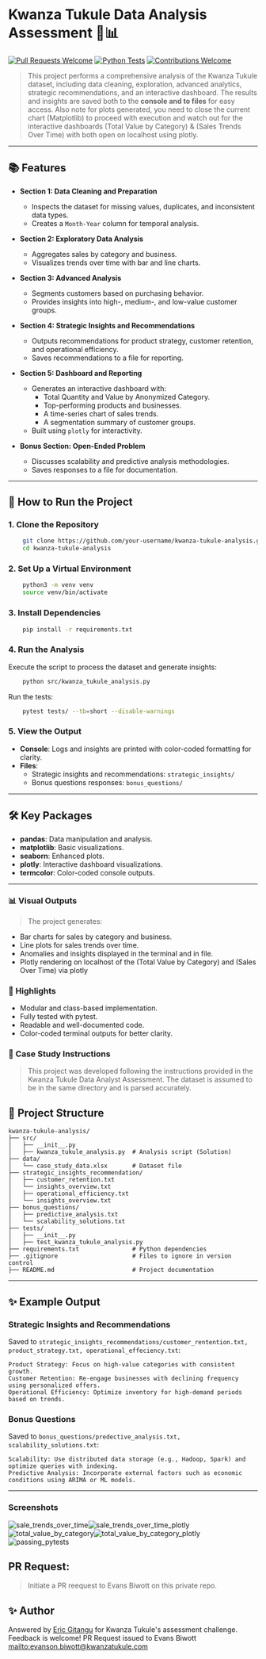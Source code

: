 # Kwanza Tukule Data Analysis Assessment 🥗📊

[![Pull Requests Welcome](https://img.shields.io/badge/PRs-welcome-brightgreen.svg?style=flat)](http://makeapullrequest.com)
[![Python Tests](https://img.shields.io/badge/pytest-passing-brightgreen)](https://github.com/your-username/kwanza-tukule-analysis/actions)
[![Contributions Welcome](https://img.shields.io/badge/contributions-welcome-brightgreen.svg?style=flat)](https://github.com/your-username/kwanza-tukule-analysis/issues)


>This project performs a comprehensive analysis of the Kwanza Tukule dataset, including data cleaning, exploration, advanced analytics, strategic recommendations, and an interactive dashboard. The results and insights are saved both to the **console and to files** for easy access. Also note for plots generated, you need to close the current chart (Matplotlib) to proceed with execution and watch out for the interactive dashboards (Total Value by Category) & (Sales Trends Over Time) with both open on localhost using plotly.

---

## 📚 Features

- **Section 1: Data Cleaning and Preparation**
  - Inspects the dataset for missing values, duplicates, and inconsistent data types.
  - Creates a `Month-Year` column for temporal analysis.

- **Section 2: Exploratory Data Analysis**
  - Aggregates sales by category and business.
  - Visualizes trends over time with bar and line charts.

- **Section 3: Advanced Analysis**
  - Segments customers based on purchasing behavior.
  - Provides insights into high-, medium-, and low-value customer groups.

- **Section 4: Strategic Insights and Recommendations**
  - Outputs recommendations for product strategy, customer retention, and operational efficiency.
  - Saves recommendations to a file for reporting.

- **Section 5: Dashboard and Reporting**
  - Generates an interactive dashboard with:
    - Total Quantity and Value by Anonymized Category.
    - Top-performing products and businesses.
    - A time-series chart of sales trends.
    - A segmentation summary of customer groups.
  - Built using `plotly` for interactivity.

- **Bonus Section: Open-Ended Problem**
  - Discusses scalability and predictive analysis methodologies.
  - Saves responses to a file for documentation.

---

## 🚀 How to Run the Project

### 1. Clone the Repository
```bash
    git clone https://github.com/your-username/kwanza-tukule-analysis.git
    cd kwanza-tukule-analysis
```

### 2. Set Up a Virtual Environment
```bash
    python3 -m venv venv
    source venv/bin/activate
```

### 3. Install Dependencies
```bash
    pip install -r requirements.txt
```

### 4. Run the Analysis
Execute the script to process the dataset and generate insights:
```bash
    python src/kwanza_tukule_analysis.py
```
Run the tests:
```bash
    pytest tests/ --tb=short --disable-warnings
```

### 5. View the Output
- **Console**: Logs and insights are printed with color-coded formatting for clarity.
- **Files**:
  - Strategic insights and recommendations: `strategic_insights/`
  - Bonus questions responses: `bonus_questions/`

---

## 🛠 Key Packages

- **pandas**: Data manipulation and analysis.
- **matplotlib**: Basic visualizations.
- **seaborn**: Enhanced plots.
- **plotly**: Interactive dashboard visualizations.
- **termcolor**: Color-coded console outputs.

---

### 📊 Visual Outputs

>The project generates:

- Bar charts for sales by category and business.
- Line plots for sales trends over time.
- Anomalies and insights displayed in the terminal and in file.
- Plotly rendering on localhost of the (Total Value by Category) and (Sales Over Time) via plotly

### 🌟 Highlights

- Modular and class-based implementation.
- Fully tested with pytest.
- Readable and well-documented code.
- Color-coded terminal outputs for better clarity.

### 📄 Case Study Instructions
>This project was developed following the instructions provided in the Kwanza Tukule Data Analyst Assessment. The dataset is assumed to be in the same directory and is parsed accurately.

## 📂 Project Structure

```
kwanza-tukule-analysis/
├── src/
│   ├── __init__.py
│   ├── kwanza_tukule_analysis.py  # Analysis script (Solution)
├── data/
│   └── case_study_data.xlsx       # Dataset file
├── strategic_insights_recommendation/
│   ├── customer_retention.txt
│   └── insights_overview.txt
│   ├── operational_efficiency.txt
│   └── insights_overview.txt
├── bonus_questions/
│   ├── predictive_analysis.txt
│   └── scalability_solutions.txt
├── tests/
│   ├── __init__.py
│   ├── test_kwanza_tukule_analysis.py 
├── requirements.txt               # Python dependencies
├── .gitignore                     # Files to ignore in version control
├── README.md                      # Project documentation
```

---

## ✨ Example Output

### Strategic Insights and Recommendations

Saved to `strategic_insights_recommendations/customer_rentention.txt, product_strategy.txt, operational_effeciency.txt`:
```
Product Strategy: Focus on high-value categories with consistent growth.
Customer Retention: Re-engage businesses with declining frequency using personalized offers.
Operational Efficiency: Optimize inventory for high-demand periods based on trends.
```

### Bonus Questions

Saved to `bonus_questions/predective_analysis.txt, scalability_solutions.txt`:
```
Scalability: Use distributed data storage (e.g., Hadoop, Spark) and optimize queries with indexing.
Predictive Analysis: Incorporate external factors such as economic conditions using ARIMA or ML models.
```

---

### Screenshots

![sale_trends_over_time](/screenshots/sales_trends_over_time.png)![sale_trends_over_time_plotly](/screenshots/sales_trends_over_time_plotly.png)
![total_value_by_category](/screenshots/total_value_by_category.png)![total_value_by_category_plotly](/screenshots/total_value_by_category_plotly.png)
![passing_pytests](/screenshots/tests_passing.png)

## PR Request:

> Initiate a PR reequest to Evans Biwott on this private repo.


## ✨ Author

Answered by [Eric Gitangu](https://developer.ericgitangu.com) for Kwanza Tukule's assessment challenge. Feedback is welcome! PR Request issued to Evans Biwott <mailto:evanson.biwott@kwanzatukule.com>
